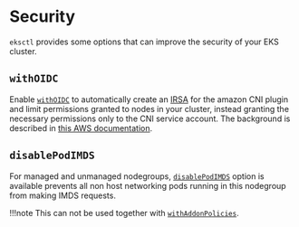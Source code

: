 # Security

`eksctl` provides some options that can improve the security of your EKS cluster.

## `withOIDC`

Enable [`withOIDC`](/usage/schema/#iam-withOIDC) to automatically create an [IRSA](/usage/iamserviceaccounts/) for the amazon CNI plugin and
limit permissions granted to nodes in your cluster, instead granting the necessary permissions
only to the CNI service account. The background is described in [this AWS
documentation](https://docs.aws.amazon.com/eks/latest/userguide/iam-roles-for-service-accounts-cni-walkthrough.html).

## `disablePodIMDS`

For managed and unmanaged nodegroups, [`disablePodIMDS`](/usage/schema/#nodeGroups-disablePodIMDS) option is available prevents all
non host networking pods running in this nodegroup from making IMDS requests.

!!!note
    This can not be used together with [`withAddonPolicies`](/usage/iam-policies/).

